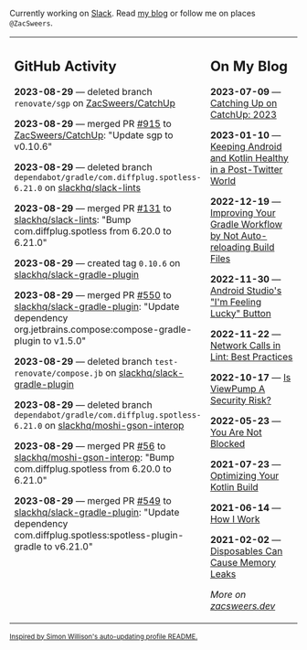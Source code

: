 Currently working on [Slack](https://slack.com/). Read [my blog](https://zacsweers.dev/) or follow me on places `@ZacSweers`.

<table><tr><td valign="top" width="60%">

## GitHub Activity
<!-- githubActivity starts -->
**2023-08-29** — deleted branch `renovate/sgp` on [ZacSweers/CatchUp](https://github.com/ZacSweers/CatchUp)

**2023-08-29** — merged PR [#915](https://github.com/ZacSweers/CatchUp/pull/915) to [ZacSweers/CatchUp](https://github.com/ZacSweers/CatchUp): "Update sgp to v0.10.6"

**2023-08-29** — deleted branch `dependabot/gradle/com.diffplug.spotless-6.21.0` on [slackhq/slack-lints](https://github.com/slackhq/slack-lints)

**2023-08-29** — merged PR [#131](https://github.com/slackhq/slack-lints/pull/131) to [slackhq/slack-lints](https://github.com/slackhq/slack-lints): "Bump com.diffplug.spotless from 6.20.0 to 6.21.0"

**2023-08-29** — created tag `0.10.6` on [slackhq/slack-gradle-plugin](https://github.com/slackhq/slack-gradle-plugin)

**2023-08-29** — merged PR [#550](https://github.com/slackhq/slack-gradle-plugin/pull/550) to [slackhq/slack-gradle-plugin](https://github.com/slackhq/slack-gradle-plugin): "Update dependency org.jetbrains.compose:compose-gradle-plugin to v1.5.0"

**2023-08-29** — deleted branch `test-renovate/compose.jb` on [slackhq/slack-gradle-plugin](https://github.com/slackhq/slack-gradle-plugin)

**2023-08-29** — deleted branch `dependabot/gradle/com.diffplug.spotless-6.21.0` on [slackhq/moshi-gson-interop](https://github.com/slackhq/moshi-gson-interop)

**2023-08-29** — merged PR [#56](https://github.com/slackhq/moshi-gson-interop/pull/56) to [slackhq/moshi-gson-interop](https://github.com/slackhq/moshi-gson-interop): "Bump com.diffplug.spotless from 6.20.0 to 6.21.0"

**2023-08-29** — merged PR [#549](https://github.com/slackhq/slack-gradle-plugin/pull/549) to [slackhq/slack-gradle-plugin](https://github.com/slackhq/slack-gradle-plugin): "Update dependency com.diffplug.spotless:spotless-plugin-gradle to v6.21.0"
<!-- githubActivity ends -->
</td><td valign="top" width="40%">

## On My Blog
<!-- blog starts -->
**2023-07-09** — [Catching Up on CatchUp: 2023](https://www.zacsweers.dev/catching-up-on-catchup-2023/)

**2023-01-10** — [Keeping Android and Kotlin Healthy in a Post-Twitter World](https://www.zacsweers.dev/keeping-android-healthy/)

**2022-12-19** — [Improving Your Gradle Workflow by Not Auto-reloading Build Files](https://www.zacsweers.dev/improving-your-workflow-by-not-auto-reloading-build-files/)

**2022-11-30** — [Android Studio's "I'm Feeling Lucky" Button](https://www.zacsweers.dev/android-studios-im-feeling-lucky-button/)

**2022-11-22** — [Network Calls in Lint: Best Practices](https://www.zacsweers.dev/network-calls-in-lint-best-practices/)

**2022-10-17** — [Is ViewPump A Security Risk?](https://www.zacsweers.dev/is-viewpump-a-security-risk/)

**2022-05-23** — [You Are Not Blocked](https://www.zacsweers.dev/you-are-not-blocked/)

**2021-07-23** — [Optimizing Your Kotlin Build](https://www.zacsweers.dev/optimizing-your-kotlin-build/)

**2021-06-14** — [How I Work](https://www.zacsweers.dev/how-i-work/)

**2021-02-02** — [Disposables Can Cause Memory Leaks](https://www.zacsweers.dev/disposables-can-cause-memory-leaks/)
<!-- blog ends -->
_More on [zacsweers.dev](https://zacsweers.dev/)_
</td></tr></table>

<sub><a href="https://simonwillison.net/2020/Jul/10/self-updating-profile-readme/">Inspired by Simon Willison's auto-updating profile README.</a></sub>